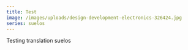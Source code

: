 ```yaml
---
title: Test
image: /images/uploads/design-development-electronics-326424.jpg
series: suelos
---
```

Testing translation suelos
